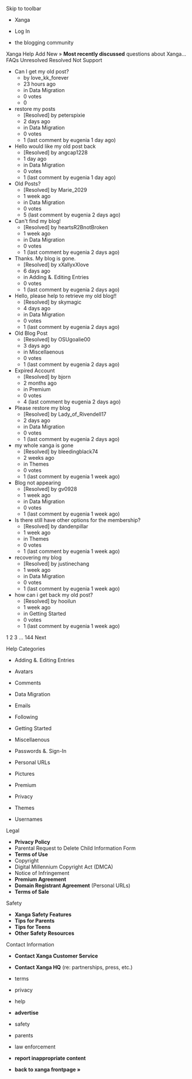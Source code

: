 Skip to toolbar

*   Xanga

*   Log In

*   the blogging community

Xanga Help Add New » **Most recently discussed** questions about Xanga… FAQs Unresolved Resolved Not Support

*   Can I get my old post?
    *   by love\_kk\_forever
    *   23 hours ago
    *   in Data Migration
    *   0 votes
    *   0
*   restore my posts
    *   \[Resolved\] by peterspixie
    *   2 days ago
    *   in Data Migration
    *   0 votes
    *   1 (last comment by eugenia 1 day ago)
*   Hello would like my old post back
    *   \[Resolved\] by angcap1228
    *   1 day ago
    *   in Data Migration
    *   0 votes
    *   1 (last comment by eugenia 1 day ago)
*   Old Posts?
    *   \[Resolved\] by Marie\_2029
    *   1 week ago
    *   in Data Migration
    *   0 votes
    *   5 (last comment by eugenia 2 days ago)
*   Can't find my blog!
    *   \[Resolved\] by heartsR2BnotBroken
    *   1 week ago
    *   in Data Migration
    *   0 votes
    *   1 (last comment by eugenia 2 days ago)
*   Thanks. My blog is gone.
    *   \[Resolved\] by xXallyxXlove
    *   6 days ago
    *   in Adding &. Editing Entries
    *   0 votes
    *   1 (last comment by eugenia 2 days ago)
*   Hello, please help to retrieve my old blog!!
    *   \[Resolved\] by skymagic
    *   4 days ago
    *   in Data Migration
    *   0 votes
    *   1 (last comment by eugenia 2 days ago)
*   Old Blog Post
    *   \[Resolved\] by OSUgoalie00
    *   3 days ago
    *   in Miscellaenous
    *   0 votes
    *   1 (last comment by eugenia 2 days ago)
*   Expired Account
    *   \[Resolved\] by bjorn
    *   2 months ago
    *   in Premium
    *   0 votes
    *   4 (last comment by eugenia 2 days ago)
*   Please restore my blog
    *   \[Resolved\] by Lady\_of\_Rivendell17
    *   2 days ago
    *   in Data Migration
    *   0 votes
    *   1 (last comment by eugenia 2 days ago)
*   my whole xanga is gone
    *   \[Resolved\] by bleedingblack74
    *   2 weeks ago
    *   in Themes
    *   0 votes
    *   1 (last comment by eugenia 1 week ago)
*   Blog not appearing
    *   \[Resolved\] by gv0928
    *   1 week ago
    *   in Data Migration
    *   0 votes
    *   1 (last comment by eugenia 1 week ago)
*   Is there still have other options for the membership?
    *   \[Resolved\] by dandenpillar
    *   1 week ago
    *   in Themes
    *   0 votes
    *   1 (last comment by eugenia 1 week ago)
*   recovering my blog
    *   \[Resolved\] by justinechang
    *   1 week ago
    *   in Data Migration
    *   0 votes
    *   1 (last comment by eugenia 1 week ago)
*   how can i get back my old post?
    *   \[Resolved\] by hooilun
    *   1 week ago
    *   in Getting Started
    *   0 votes
    *   1 (last comment by eugenia 1 week ago)

1 2 3 ... 144 Next

Help Categories

*   Adding &. Editing Entries
*   Avatars
*   Comments
*   Data Migration
*   Emails
*   Following
*   Getting Started
*   Miscellaenous

*   Passwords &. Sign-In
*   Personal URLs
*   Pictures
*   Premium
*   Privacy
*   Themes
*   Usernames

Legal

*   **Privacy Policy**
*   Parental Request to Delete Child Information Form
*   **Terms of Use**
*   Copyright
*   Digital Millennium Copyright Act (DMCA)
*   Notice of Infringement
*   **Premium Agreement**
*   **Domain Registrant Agreement** (Personal URLs)
*   **Terms of Sale**

Safety

*   **Xanga Safety Features**
*   **Tips for Parents**
*   **Tips for Teens**
*   **Other Safety Resources**

Contact Information

*   **Contact Xanga Customer Service**
*   **Contact Xanga HQ** (re: partnerships, press, etc.)

*   terms
*   privacy
*   help
*   **advertise**

*   safety
*   parents
*   law enforcement
*   **report inappropriate content**

*   **back to xanga frontpage »**